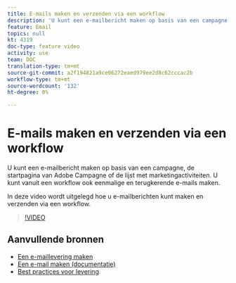 ```yaml
---
title: E-mails maken en verzenden via een workflow
description: 'U kunt een e-mailbericht maken op basis van een campagne, de startpagina van Adobe Campagne of de lijst met marketingactiviteiten. U kunt vanuit een workflow ook eenmalige en terugkerende e-mails maken. In deze video wordt uitgelegd hoe u een e-maillevering vanaf de startpagina kunt maken. '
feature: Email
topics: null
kt: 4319
doc-type: feature video
activity: use
team: DOC
translation-type: tm+mt
source-git-commit: a2f194821a9ce06272eaed979ee2d8c62cccac2b
workflow-type: tm+mt
source-wordcount: '132'
ht-degree: 0%

---
```



# E-mails maken en verzenden via een workflow

U kunt een e-mailbericht maken op basis van een campagne, de startpagina van Adobe Campagne of de lijst met marketingactiviteiten. U kunt vanuit een workflow ook eenmalige en terugkerende e-mails maken.

In deze video wordt uitgelegd hoe u e-mailberichten kunt maken en verzenden via een workflow.

>[!VIDEO](https://video.tv.adobe.com/v/31465?quality=12)

## Aanvullende bronnen

* [Een e-maillevering maken](/help/communication-channels/email/create-email-from-homepage.md)
* [Een e-mail maken (documentatie)](https://docs.adobe.com/content/help/en/campaign-standard/using/communication-channels/email-messages/creating-an-email.html)
* [Best practices voor levering](https://docs.campaign.adobe.com/doc/standard/getting_started/en/ACS_DeliveryBestPractices.html)
